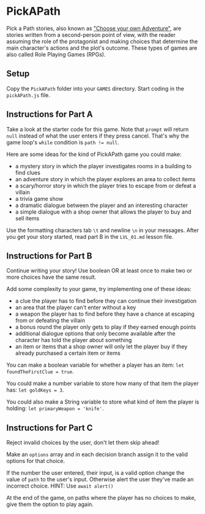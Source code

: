 # PickAPath

Pick a Path stories, also known as ["Choose your own Adventure"](https://en.wikipedia.org/wiki/Choose_Your_Own_Adventure), are stories written from a second-person point of view, with the reader assuming the role of the protagonist and making choices that determine the main character's actions and the plot's outcome. These types of games are also called Role Playing Games (RPGs).

## Setup

Copy the `PickAPath` folder into your `GAMES` directory. Start coding in the `pickAPath.js` file.

## Instructions for Part A

Take a look at the starter code for this game. Note that `prompt` will return `null` instead of what the user enters if they press cancel. That's why the game loop's `while` condition is `path != null`.

Here are some ideas for the kind of PickAPath game you could make:

- a mystery story in which the player investigates rooms in a building to find clues
- an adventure story in which the player explores an area to collect items
- a scary/horror story in which the player tries to escape from or defeat a villain
- a trivia game show
- a dramatic dialogue between the player and an interesting character
- a simple dialogue with a shop owner that allows the player to buy and sell items

Use the formatting characters tab `\t` and newline `\n` in your messages. After you get your story started, read part B in the `LVL_01.md` lesson file.

## Instructions for Part B

Continue writing your story! Use boolean OR at least once to make two or more choices have the same result.

Add some complexity to your game, try implementing one of these ideas:

- a clue the player has to find before they can continue their investigation
- an area that the player can't enter without a key
- a weapon the player has to find before they have a chance at escaping from or defeating the villain
- a bonus round the player only gets to play if they earned enough points
- additional dialogue options that only become available after the character has told the player about something
- an item or items that a shop owner will only let the player buy if they already purchased a certain item or items

You can make a boolean variable for whether a player has an item: `let foundTheFirstClue = true`.

You could make a number variable to store how many of that item the player has: `let goldKeys = 3`.

You could also make a String variable to store what kind of item the player is holding: `let primaryWeapon = 'knife'`.

## Instructions for Part C

Reject invalid choices by the user, don't let them skip ahead!

Make an `options` array and in each decision branch assign it to the valid options for that choice.

If the number the user entered, their input, is a valid option change the value of `path` to the user's input. Otherwise alert the user they've made an incorrect choice. HINT: Use `await alert()`

At the end of the game, on paths where the player has no choices to make, give them the option to play again.
